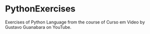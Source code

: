 # PythonExercises
 Exercises of Python Language from the course of Curso em Video by Gustavo Guanabara on YouTube.
